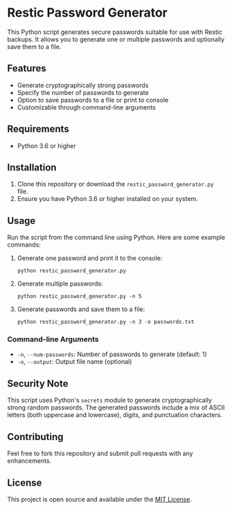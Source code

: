 # Restic Password Generator

This Python script generates secure passwords suitable for use with Restic backups. It allows you to generate one or multiple passwords and optionally save them to a file.

## Features

- Generate cryptographically strong passwords
- Specify the number of passwords to generate
- Option to save passwords to a file or print to console
- Customizable through command-line arguments

## Requirements

- Python 3.6 or higher

## Installation

1. Clone this repository or download the `restic_password_generator.py` file.
2. Ensure you have Python 3.6 or higher installed on your system.

## Usage

Run the script from the command line using Python. Here are some example commands:

1. Generate one password and print it to the console:

   ```
   python restic_password_generator.py
   ```

2. Generate multiple passwords:

   ```
   python restic_password_generator.py -n 5
   ```

3. Generate passwords and save them to a file:

   ```
   python restic_password_generator.py -n 3 -o passwords.txt
   ```

### Command-line Arguments

- `-n`, `--num-passwords`: Number of passwords to generate (default: 1)
- `-o`, `--output`: Output file name (optional)

## Security Note

This script uses Python's `secrets` module to generate cryptographically strong random passwords. The generated passwords include a mix of ASCII letters (both uppercase and lowercase), digits, and punctuation characters.

## Contributing

Feel free to fork this repository and submit pull requests with any enhancements.

## License

This project is open source and available under the [MIT License](https://opensource.org/licenses/MIT).
